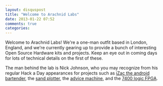 ```yaml
---
layout: disquspost
title: "Welcome to Arachnid Labs"
date: 2013-01-22 07:52
comments: true
categories: 
---
```

Welcome to Arachnid Labs! We're a one-man outfit based in London, England, and we're currently gearing up to provide a bunch of interesting Open Source Hardware kits and projects. Keep an eye out in coming days for lots of technical details on the first of these.

The man behind the lab is Nick Johnson, who you may recognize from his regular Hack a Day appearances for projects such as [iZac the android bartender](http://hackaday.com/2011/11/17/kitchen-hacks-an-android-bartender/), the [sand plotter](http://hackaday.com/2012/04/26/zen-rock-garden-table-uses-magnets-and-sand/), the [advice machine](http://hackaday.com/2012/09/26/machine-offers-cheap-advice-charges-more-for-something-profound/), and the [7400 logic FPGA](http://hackaday.com/2012/11/01/discrete-fpga-will-probably-win-the-7400-logic-competition/).
